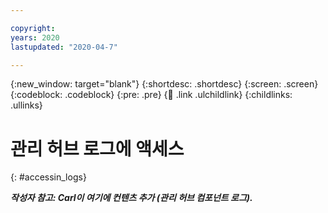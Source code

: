 ```yaml
---

copyright:
years: 2020
lastupdated: "2020-04-7"

---
```


{:new_window: target="blank"}
{:shortdesc: .shortdesc}
{:screen: .screen}
{:codeblock: .codeblock}
{:pre: .pre}
{:child: .link .ulchildlink}
{:childlinks: .ullinks}

# 관리 허브 로그에 액세스
{: #accessin_logs}

***작성자 참고: Carl이 여기에 컨텐츠 추가 (관리 허브 컴포넌트 로그).***
